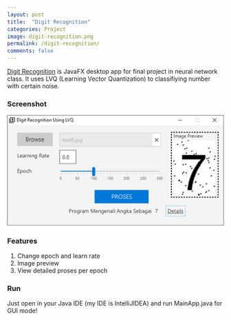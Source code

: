 ```yaml
---
layout: post
title:  "Digit Recognition"
categories: Project
image: digit-recognition.png
permalink: /digit-recognition/
comments: false
---
```


[Digit Recognition](https://github.com/farisfebrianto/digitrecognition)  is JavaFX desktop app for final project in neural network class. It uses LVQ (Learning Vector Quantization) to classifiying number with certain noise.

<!--more-->

### Screenshot

![digitrecognition](/assets/posts/project/2016-08-18-digitrecognition/digitrecognition.png)

### Features

1. Change epoch and learn rate
2. Image preview
3. View detailed proses per epoch

### Run

Just open in your Java IDE (my IDE is IntelliJIDEA) and run MainApp.java for GUI mode!
